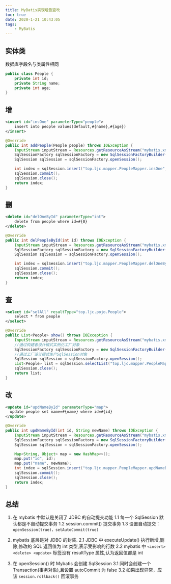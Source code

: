 ```yaml
---
title: MyBatis实现增删查改
toc: true
date: 2020-1-21 10:43:05
tags:
	- MyBatis
---
```

## 实体类
数据库字段名与类属性相同
```java
public class People {
    private int id;
    private String name;
    private int age;
}
```
<!-- more -->
## 增
```xml
<insert id="insOne" parameterType="people">
	insert into people values(default,#{name},#{age})
</insert>
```
```java
@Override
public int addPeople(People people) throws IOException {
    InputStream inputStream = Resources.getResourceAsStream("mybatis.xml");
    SqlSessionFactory sqlSessionFactory = new SqlSessionFactoryBuilder().build(inputStream);
    SqlSession sqlSession = sqlSessionFactory.openSession();

    int index = sqlSession.insert("top.ljc.mapper.PeopleMapper.insOne", people);
    sqlSession.commit();
    sqlSession.close();
    return index;
}
```

## 删
```xml
<delete id="delOneById" parameterType="int">
	delete from people where id=#{0}
</delete>
```
```java
@Override
public int delPeopleById(int id) throws IOException {
    InputStream inputStream = Resources.getResourceAsStream("mybatis.xml");
    SqlSessionFactory sqlSessionFactory = new SqlSessionFactoryBuilder().build(inputStream);
    SqlSession sqlSession = sqlSessionFactory.openSession();

    int index = sqlSession.insert("top.ljc.mapper.PeopleMapper.delOneById", id);
    sqlSession.commit();
    sqlSession.close();
    return index;
}
```

## 查
```xml
<select id="selAll" resultType="top.ljc.pojo.People">
	select * from people
</select>
```
```java
@Override
public List<People> show() throws IOException {
    InputStream inputStream = Resources.getResourceAsStream("mybatis.xml");
    //通过构建者设计模式实例化工厂对象
    SqlSessionFactory sqlSessionFactory = new SqlSessionFactoryBuilder().build(inputStream);
    //通过工厂设计模式生产SqlSession对象
    SqlSession sqlSession = sqlSessionFactory.openSession();
    List<People> list = sqlSession.selectList("top.ljc.mapper.PeopleMapper.selAll");
    sqlSession.close();
    return list;
}
```
## 改
```xml
<update id="updNameById" parameterType="map">
  update people set name=#{name} where id=#{id}
</update>
```
```java
@Override
public int updNameById(int id, String newName) throws IOException {
    InputStream inputStream = Resources.getResourceAsStream("mybatis.xml");
    SqlSessionFactory sqlSessionFactory = new SqlSessionFactoryBuilder().build(inputStream);
    SqlSession sqlSession = sqlSessionFactory.openSession();

    Map<String, Object> map = new HashMap<>();
    map.put("id", id);
    map.put("name", newName);
    int index = sqlSession.insert("top.ljc.mapper.PeopleMapper.updNameById", map);
    sqlSession.commit();
    sqlSession.close();
    return index;
}
```

## 总结
1. 在 mybatis 中默认是关闭了 JDBC 的自动提交功能
1.1 每一个 SqlSession 默认都是不自动提交事务
1.2 session.commit() 提交事务
1.3 设置自动提交：`openSession(true)，setAutoCommit(true)`

2. mybatis 底层是对 JDBC 的封装.
2.1 JDBC 中 executeUpdate() 执行新增,删除,修改的 SQL 返回值为 int 类型,表示受影响的行数
2.2 mybatis 中 `<insert> <delete> <update>` 标签没有 resultType 属性,认为返回值都是 int

3. 在 openSession() 时 Mybatis 会创建 SqlSession
3.1 同时会创建一个 Transaction(事务对象),且设置 autoCommit 为 false
3.2 如果出现异常，应该 `session.rollback()` 回滚事务
